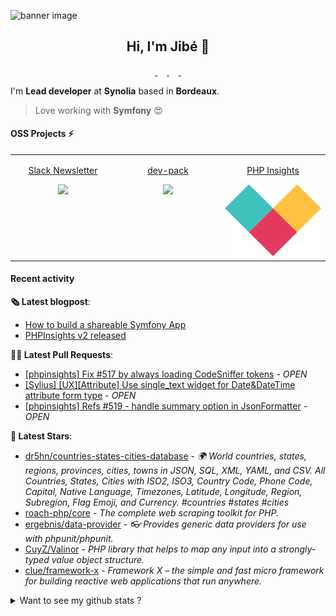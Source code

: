 ![banner image](https://images.unsplash.com/source-404?fit=crop&amp;fm=jpg&amp;h=800&amp;q=60&amp;w=1200)

<h2 align="center">Hi, I'm Jibé 👋</h2>

<p align="center">
<a href="https://jibébarth.fr" title="Personal website"><img alt="rss" width="15px" src="https://raw.githubusercontent.com/Jibbarth/jibbarth.github.io/master/img/fa/rss-solid-100.svg" />
</a>
<a href="https://twitter.com/jibbarth" title="Twitter"><img alt="twitter" width="15px" src="https://raw.githubusercontent.com/Jibbarth/jibbarth.github.io/master/img/fa/twitter-brands-100.svg" />
</a>
<a href="https://linkedin.com/in/jibé-b-772884a3" title="Linkedin"><img alt="linkedin" width="15px" src="https://raw.githubusercontent.com/Jibbarth/jibbarth.github.io/master/img/fa/linkedin-brands-100.svg" />
</a>
<a href="https://connect.symfony.com/profile/jibbarth" title="Symfony"><img alt="symfony" width="15px" src="https://raw.githubusercontent.com/Jibbarth/jibbarth.github.io/master/img/fa/symfony-brands-100.svg" />
</a>
</p>

I'm **Lead developer** at **Synolia** based in **Bordeaux**.

> Love working with **Symfony** 😍

#### OSS Projects ⚡

<table>
  <tbody>
    <tr valign="top">
      <td width="33.333333333333%" align="center">
          <a href="https://github.com/Jibbarth/slacknewsletter">
            <p>Slack Newsletter</p>
            <img src="https://images.unsplash.com/source-404?fit=crop&amp;fm=jpg&amp;h=800&amp;q=60&amp;w=1200" />
          </a>
      </td>
      <td width="33.333333333333%" align="center">
          <a href="https://github.com/Jibbarth/dev-pack">
            <p>dev-pack</p>
            <img src="https://images.unsplash.com/photo-1546146830-2cca9512c68e?ixlib=rb-1.2.1&amp;ixid=eyJhcHBfaWQiOjEyMDd9&amp;auto=format&amp;fit=crop&amp;w=200&amp;h=150" />
          </a>
      </td>
      <td width="33.333333333333%" align="center">
          <a href="https://phpinsights.com">
            <p>PHP Insights</p>
            <img src="https://raw.githubusercontent.com/nunomaduro/phpinsights/v1.14.0/art/heart.png" />
          </a>
      </td>
    </tr>
  </tbody>
</table>



#### Recent activity

**🗞 Latest blogpost**:

* [How to build a shareable Symfony App](https://jibébarth.fr/post/build-shareable-symfony-app)
* [PHPInsights v2 released](https://jibébarth.fr/post/phpinsights-v2-released)

**👨‍💻 Latest Pull Requests**:

* [[phpinsights] Fix #517 by always loading CodeSniffer tokens](https://github.com/nunomaduro/phpinsights/pull/542) - _OPEN_
* [[Sylius] [UX][Attribute] Use single_text widget for Date&amp;DateTime attribute form type](https://github.com/Sylius/Sylius/pull/13163) - _OPEN_
* [[phpinsights] Refs #519 - handle summary option in JsonFormatter](https://github.com/nunomaduro/phpinsights/pull/541) - _OPEN_

**🌟 Latest Stars**:

* [dr5hn/countries-states-cities-database](https://github.com/dr5hn/countries-states-cities-database)  - _🌍 World countries, states, regions, provinces, cities, towns in JSON, SQL, XML, YAML, and CSV. All Countries, States, Cities with ISO2, ISO3, Country Code, Phone Code, Capital, Native Language, Timezones, Latitude, Longitude, Region, Subregion, Flag Emoji, and Currency. #countries #states #cities_
* [roach-php/core](https://github.com/roach-php/core)  - _The complete web scraping toolkit for PHP._
* [ergebnis/data-provider](https://github.com/ergebnis/data-provider)  - _:eyeglasses: Provides generic data providers for use with phpunit/phpunit._
* [CuyZ/Valinor](https://github.com/CuyZ/Valinor)  - _PHP library that helps to map any input into a strongly-typed value object structure._
* [clue/framework-x](https://github.com/clue/framework-x)  - _Framework X – the simple and fast micro framework for building reactive web applications that run anywhere._

<details>
<summary> Want to see my github stats ? </summary>

![Github stats](https://github-readme-stats.vercel.app/api?username=Jibbarth&&show_icons=true)
</details>
